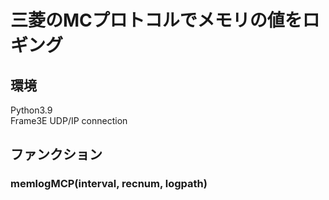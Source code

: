 # 三菱のMCプロトコルでメモリの値をロギング

## 環境
Python3.9  
Frame3E UDP/IP connection

## ファンクション
### memlogMCP(interval, recnum, logpath)



